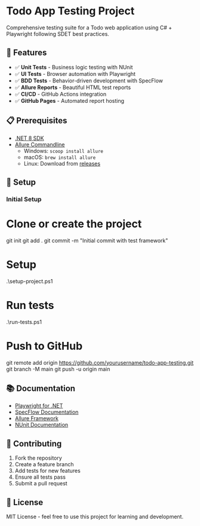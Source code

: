 ﻿# Todo App Testing Project

Comprehensive testing suite for a Todo web application using C# + Playwright following SDET best practices.

## 🚀 Features

- ✅ **Unit Tests** - Business logic testing with NUnit
- ✅ **UI Tests** - Browser automation with Playwright
- ✅ **BDD Tests** - Behavior-driven development with SpecFlow
- ✅ **Allure Reports** - Beautiful HTML test reports
- ✅ **CI/CD** - GitHub Actions integration
- ✅ **GitHub Pages** - Automated report hosting

## 📋 Prerequisites

- [.NET 8 SDK](https://dotnet.microsoft.com/download/dotnet/8.0)
- [Allure Commandline](https://docs.qameta.io/allure/#_installing_a_commandline)
  - Windows: `scoop install allure`
  - macOS: `brew install allure`
  - Linux: Download from [releases](https://github.com/allure-framework/allure2/releases)

## 🔧 Setup

### Initial Setup

# Clone or create the project
git init
git add .
git commit -m "Initial commit with test framework"

# Setup
.\setup-project.ps1

# Run tests
.\run-tests.ps1

# Push to GitHub
git remote add origin https://github.com/yourusername/todo-app-testing.git
git branch -M main
git push -u origin main

## 📚 Documentation

- [Playwright for .NET](https://playwright.dev/dotnet/)
- [SpecFlow Documentation](https://docs.specflow.org/)
- [Allure Framework](https://docs.qameta.io/allure/)
- [NUnit Documentation](https://docs.nunit.org/)

## 🤝 Contributing

1. Fork the repository
2. Create a feature branch
3. Add tests for new features
4. Ensure all tests pass
5. Submit a pull request

## 📄 License

MIT License - feel free to use this project for learning and development.
